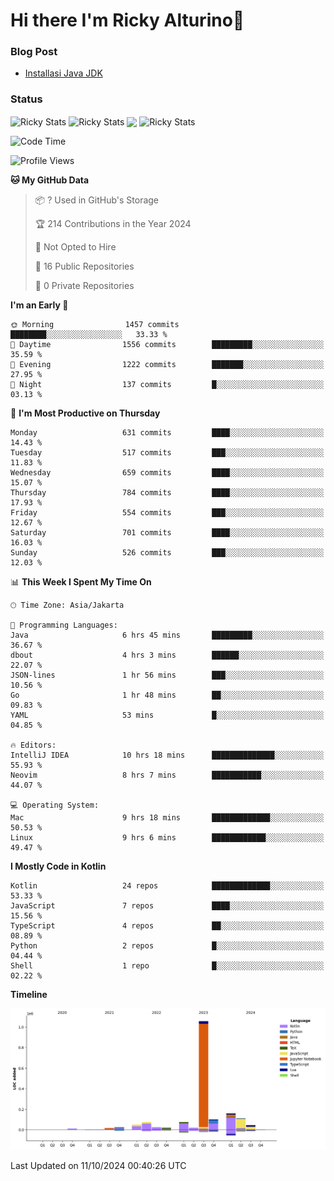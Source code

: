 # Hi there I'm Ricky Alturino👋

### Blog Post

<!-- BLOG-POST-LIST:START -->

- [Installasi Java JDK](https://onirutla.medium.com/installasi-java-jdk-ec701beeb5cb?source=rss-d9d81c918cc9------2)
<!-- BLOG-POST-LIST:END -->

### Status

<img align="center" alt="Ricky Stats" src="https://github-readme-stats.vercel.app/api?username=Alturino&theme=dark&show_icons=true&hide_border=false" />
<img align="center" alt="Ricky Stats" src="https://github-readme-stats.vercel.app/api/top-langs/?username=Alturino&theme=dark&show_icons=true&layout=compact"/>
<img align="center" width="640px" src="https://github-readme-stats.vercel.app/api/wakatime?username=Alturino&layout=compact&hide_border=true&theme=dark">
<img align="center" alt="Ricky Stats" src="https://leetcard.jacoblin.cool/onirutla?border=0&radius=20&ext=activity"/>

<!--START_SECTION:waka-->
![Code Time](http://img.shields.io/badge/Code%20Time-625%20hrs%2011%20mins-blue)

![Profile Views](http://img.shields.io/badge/Profile%20Views-0-blue)

**🐱 My GitHub Data** 

> 📦 ? Used in GitHub's Storage 
 > 
> 🏆 214 Contributions in the Year 2024
 > 
> 🚫 Not Opted to Hire
 > 
> 📜 16 Public Repositories 
 > 
> 🔑 0 Private Repositories 
 > 
**I'm an Early 🐤** 

```text
🌞 Morning                1457 commits        ████████░░░░░░░░░░░░░░░░░   33.33 % 
🌆 Daytime                1556 commits        █████████░░░░░░░░░░░░░░░░   35.59 % 
🌃 Evening                1222 commits        ███████░░░░░░░░░░░░░░░░░░   27.95 % 
🌙 Night                  137 commits         █░░░░░░░░░░░░░░░░░░░░░░░░   03.13 % 
```
📅 **I'm Most Productive on Thursday** 

```text
Monday                   631 commits         ████░░░░░░░░░░░░░░░░░░░░░   14.43 % 
Tuesday                  517 commits         ███░░░░░░░░░░░░░░░░░░░░░░   11.83 % 
Wednesday                659 commits         ████░░░░░░░░░░░░░░░░░░░░░   15.07 % 
Thursday                 784 commits         ████░░░░░░░░░░░░░░░░░░░░░   17.93 % 
Friday                   554 commits         ███░░░░░░░░░░░░░░░░░░░░░░   12.67 % 
Saturday                 701 commits         ████░░░░░░░░░░░░░░░░░░░░░   16.03 % 
Sunday                   526 commits         ███░░░░░░░░░░░░░░░░░░░░░░   12.03 % 
```


📊 **This Week I Spent My Time On** 

```text
🕑︎ Time Zone: Asia/Jakarta

💬 Programming Languages: 
Java                     6 hrs 45 mins       █████████░░░░░░░░░░░░░░░░   36.67 % 
dbout                    4 hrs 3 mins        ██████░░░░░░░░░░░░░░░░░░░   22.07 % 
JSON-lines               1 hr 56 mins        ███░░░░░░░░░░░░░░░░░░░░░░   10.56 % 
Go                       1 hr 48 mins        ██░░░░░░░░░░░░░░░░░░░░░░░   09.83 % 
YAML                     53 mins             █░░░░░░░░░░░░░░░░░░░░░░░░   04.85 % 

🔥 Editors: 
IntelliJ IDEA            10 hrs 18 mins      ██████████████░░░░░░░░░░░   55.93 % 
Neovim                   8 hrs 7 mins        ███████████░░░░░░░░░░░░░░   44.07 % 

💻 Operating System: 
Mac                      9 hrs 18 mins       █████████████░░░░░░░░░░░░   50.53 % 
Linux                    9 hrs 6 mins        ████████████░░░░░░░░░░░░░   49.47 % 
```

**I Mostly Code in Kotlin** 

```text
Kotlin                   24 repos            █████████████░░░░░░░░░░░░   53.33 % 
JavaScript               7 repos             ████░░░░░░░░░░░░░░░░░░░░░   15.56 % 
TypeScript               4 repos             ██░░░░░░░░░░░░░░░░░░░░░░░   08.89 % 
Python                   2 repos             █░░░░░░░░░░░░░░░░░░░░░░░░   04.44 % 
Shell                    1 repo              █░░░░░░░░░░░░░░░░░░░░░░░░   02.22 % 
```



**Timeline**

![Lines of Code chart](https://raw.githubusercontent.com/Alturino/Alturino/main/assets/bar_graph.png)


 Last Updated on 11/10/2024 00:40:26 UTC
<!--END_SECTION:waka-->
